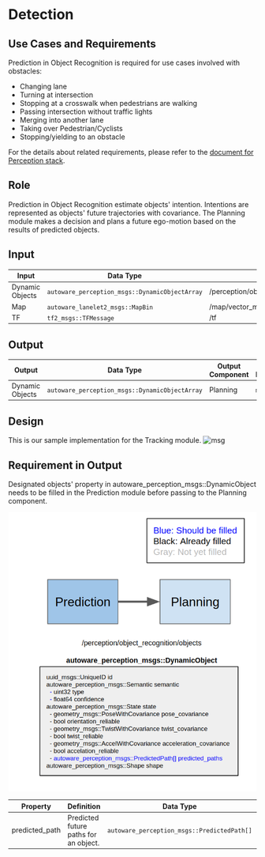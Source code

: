 Detection
=====
## Use Cases and Requirements

Prediction in Object Recognition is required for use cases involved with obstacles:

* Changing lane
* Turning at intersection
* Stopping at a crosswalk when pedestrians are walking
* Passing intersection without traffic lights
* Merging into another lane
* Taking over Pedestrian/Cyclists
* Stopping/yielding to an obstacle

For the details about related requirements, please refer to the [document for Perception stack](/design/Perception/Perception.md).

## Role
Prediction in Object Recognition estimate objects' intention. Intentions are represented as objects' future trajectories with covariance. The Planning module makes a decision and plans a future ego-motion based on the results of predicted objects.

## Input

| Input           | Data Type                                      | Topic                                           |
| --------------- | ---------------------------------------------- | ----------------------------------------------- |
| Dynamic Objects | `autoware_perception_msgs::DynamicObjectArray` | /perception/object_recognition/tracking/objects |
| Map             | `autoware_lanelet2_msgs::MapBin`               | /map/vector_map                                 |
| TF              | `tf2_msgs::TFMessage`                          | /tf                                             |

## Output

| Output          | Data Type                                      | Output Component | TF Frame | Topic                                  |
| --------------- | ---------------------------------------------- | ---------------- | -------- | -------------------------------------- |
| Dynamic Objects | `autoware_perception_msgs::DynamicObjectArray` | Planning         | `map`    | /perception/object_recognition/objects |

## Design
This is our sample implementation for the Tracking module.
![msg](/design/img/ObjectPredictionDesign.png)


## Requirement in Output
Designated objects' property in autoware_perception_msgs::DynamicObject needs to be filled in the Prediction module before passing to the Planning component.

![msg](../image/ObjectPredictionRequirement.png)


| Property       | Definition                            | Data Type                                    | Parent Data Type                  |
| -------------- | ------------------------------------- | -------------------------------------------- | --------------------------------- |
| predicted_path | Predicted future paths for an object. | `autoware_perception_msgs::PredictedPath[]	` | `autoware_perception_msgs::State` |
